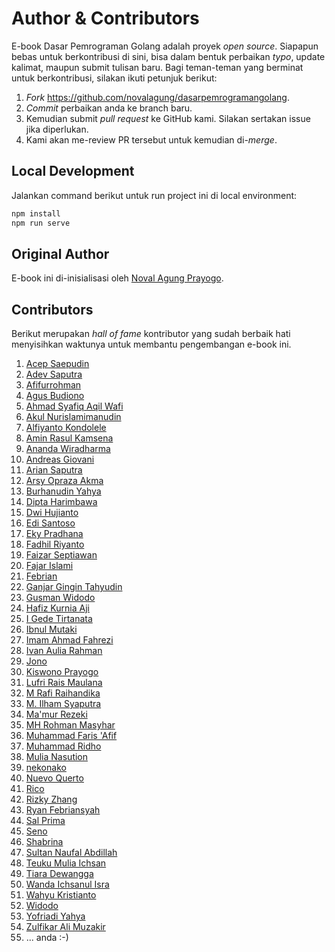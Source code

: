 # Author & Contributors

E-book Dasar Pemrograman Golang adalah proyek *open source*. Siapapun bebas untuk berkontribusi di sini, bisa dalam bentuk perbaikan *typo*, update kalimat, maupun submit tulisan baru. Bagi teman-teman yang berminat untuk berkontribusi, silakan ikuti petunjuk berikut:

1. *Fork* https://github.com/novalagung/dasarpemrogramangolang.
1. *Commit* perbaikan anda ke branch baru.
1. Kemudian submit *pull request* ke GitHub kami. Silakan sertakan issue jika diperlukan.
1. Kami akan me-review PR tersebut untuk kemudian di-*merge*.

## Local Development

Jalankan command berikut untuk run project ini di local environment:

```bash
npm install
npm run serve
```

## Original Author

E-book ini di-inisialisasi oleh [Noval Agung Prayogo](https://linktr.ee/novalagung).

## Contributors

Berikut merupakan *hall of fame* kontributor yang sudah berbaik hati menyisihkan waktunya untuk membantu pengembangan e-book ini.

1. [Acep Saepudin](https://github.com/acepsaepudin)
1. [Adev Saputra](https://github.com/adev22)
1. [Afifurrohman](https://github.com/afifurrohman-id)
1. [Agus Budiono](https://github.com/dyon048)
1. [Ahmad Syafiq Aqil Wafi](https://github.com/Syafiqjos)
1. [Akul Nurislamimanudin](https://github.com/akulnurislam)
1. [Alfiyanto Kondolele](https://github.com/haloapping)
1. [Amin Rasul Kamsena](https://github.com/seno-ark)
1. [Ananda Wiradharma](https://github.com/anandawira)
1. [Andreas Giovani](https://github.com/compatc)
1. [Arian Saputra](https://github.com/Rhyanz46)
1. [Arsy Opraza Akma](https://github.com/arasopraza)
1. [Burhanudin Yahya](https://github.com/burhanudinyahya)
1. [Dipta Harimbawa](https://github.com/diptarimba)
1. [Dwi Hujianto](https://github.com/dwihujianto)
1. [Edi Santoso](https://github.com/repodevs)
1. [Eky Pradhana](https://github.com/ekypradhana)
1. [Fadhil Riyanto](https://github.com/fadhil-riyanto)
1. [Faizar Septiawan](https://github.com/icarrr)
1. [Fajar Islami](https://github.com/Fajar-Islami)
1. [Febrian](https://github.com/febri4n)
1. [Ganjar Gingin Tahyudin](https://github.com/zarszz)
1. [Gusman Widodo](https://github.com/gusmanwidodo)
1. [Hafiz Kurnia Aji](https://github.com/hafizkurniaaji)
1. [I Gede Tirtanata](https://github.com/gedenata)
1. [Ibnul Mutaki](https://github.com/cacing69)
1. [Imam Ahmad Fahrezi](https://github.com/imamcenter)
1. [Ivan Aulia Rahman](https://github.com/ivanauliaa)
1. [Jono](https://github.com/josterand)
1. [Kiswono Prayogo](https://github.com/kokizzu)
1. [Lufri Rais Maulana](https://github.com/raismaulana)
1. [M Rafi Raihandika](https://github.com/mananispiwpiw)
1. [M. Ilham Syaputra](https://github.com/ilhamsyaputra)
1. [Ma'mur Rezeki](https://github.com/erzqy)
1. [MH Rohman Masyhar](https://github.com/rohmanhm)
1. [Muhammad Faris 'Afif](https://github.com/muhfaris)
1. [Muhammad Ridho](https://github.com/reedho)
1. [Mulia Nasution](https://github.com/mul14)
1. [nekonako](https://github.com/nekonako)
1. [Nuevo Querto](https://github.com/NuevoQuerto)
1. [Rico](https://github.com/goldsky)
1. [Rizky Zhang](https://github.com/rizkyzhang)
1. [Ryan Febriansyah](https://github.com/sodrooome)
1. [Sal Prima](https://github.com/salprima)
1. [Seno](https://github.com/seno-ark)
1. [Shabrina](https://github.com/renaissains)
1. [Sultan Naufal Abdillah](https://github.com/sultannaufal)
1. [Teuku Mulia Ichsan](https://github.com/xans-me)
1. [Tiara Dewangga](https://github.com/ktiarad)
1. [Wanda Ichsanul Isra](https://github.com/wndisra)
1. [Wahyu Kristianto](https://github.com/Kristories)
1. [Widodo](https://github.com/purwowd)
1. [Yofriadi Yahya](https://github.com/yofriadi)
1. [Zulfikar Ali Muzakir](https://github.com/zulfikarmuzakir)
1. ... anda :-) 
